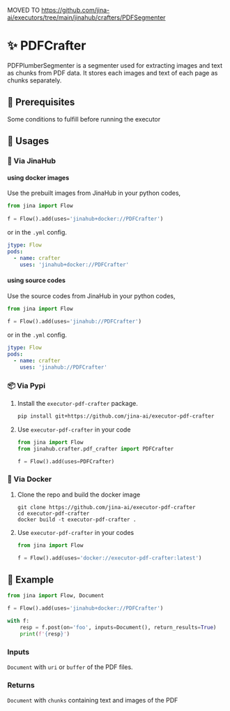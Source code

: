MOVED TO https://github.com/jina-ai/executors/tree/main/jinahub/crafters/PDFSegmenter

# ✨ PDFCrafter

PDFPlumberSegmenter is a segmenter used for extracting images and text as chunks from PDF data. It stores each images and text of each page as chunks separately.


## 🌱 Prerequisites

Some conditions to fulfill before running the executor

## 🚀 Usages

### 🚚 Via JinaHub

#### using docker images
Use the prebuilt images from JinaHub in your python codes, 

```python
from jina import Flow
	
f = Flow().add(uses='jinahub+docker://PDFCrafter')
```

or in the `.yml` config.
	
```yaml
jtype: Flow
pods:
  - name: crafter
    uses: 'jinahub+docker://PDFCrafter'
```

#### using source codes
Use the source codes from JinaHub in your python codes,

```python
from jina import Flow
	
f = Flow().add(uses='jinahub://PDFCrafter')
```

or in the `.yml` config.

```yaml
jtype: Flow
pods:
  - name: crafter
    uses: 'jinahub://PDFCrafter'
```


### 📦️ Via Pypi

1. Install the `executor-pdf-crafter` package.

	```bash
	pip install git+https://github.com/jina-ai/executor-pdf-crafter
	```

1. Use `executor-pdf-crafter` in your code

	```python
	from jina import Flow
	from jinahub.crafter.pdf_crafter import PDFCrafter
	
	f = Flow().add(uses=PDFCrafter)
	```


### 🐳 Via Docker

1. Clone the repo and build the docker image

	```shell
	git clone https://github.com/jina-ai/executor-pdf-crafter
	cd executor-pdf-crafter
	docker build -t executor-pdf-crafter .
	```

1. Use `executor-pdf-crafter` in your codes

	```python
	from jina import Flow
	
	f = Flow().add(uses='docker://executor-pdf-crafter:latest')
	```
	

## 🎉️ Example 


```python
from jina import Flow, Document

f = Flow().add(uses='jinahub+docker://PDFCrafter')

with f:
    resp = f.post(on='foo', inputs=Document(), return_results=True)
	print(f'{resp}')
```

### Inputs 

`Document` with `uri` or `buffer` of the PDF files. 

### Returns

`Document` with `chunks` containing text and images of the PDF
